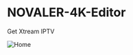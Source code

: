 # NOVALER-4K-Editor
Get Xtream IPTV

![Home](https://github.com/NOVALERDEV/IPAudioPlus/releases/download/IPAudioPlus/00.png)

